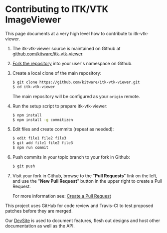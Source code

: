 Contributing to ITK/VTK ImageViewer
====================================

This page documents at a very high level how to contribute to itk-vtk-viewer.

1. The itk-vtk-viewer source is maintained on Github at [github.com/kitware/itk-vtk-viewer](https://github.com/kitware/itk-vtk-viewer)

2. [Fork the repository] into your user's namespace on Github.

3. Create a local clone of the main repository:

    ```sh
    $ git clone https://github.com/kitware/itk-vtk-viewer.git
    $ cd itk-vtk-viewer
    ```

    The main repository will be configured as your `origin` remote.

4. Run the setup script to prepare itk-vtk-viewer:
    ```sh
    $ npm install
    $ npm install -g commitizen
    ```

5. Edit files and create commits (repeat as needed):
    ```sh
    $ edit file1 file2 file3
    $ git add file1 file2 file3
    $ npm run commit
    ```

6. Push commits in your topic branch to your fork in Github:
    ```sh
    $ git push
    ```

7. Visit your fork in Github, browse to the "**Pull Requests**" link on the
   left, and use the "**New Pull Request**" button in the upper right to
   create a Pull Request.

   For more information see: [Create a Pull Request]

This project uses GitHub for code review and Travis-CI to test proposed
patches before they are merged.

Our [DevSite] is used to document features, flesh out designs and host other
documentation as well as the API.


[Fork the repository]: https://help.github.com/articles/fork-a-repo/
[Create a Pull Request]: https://help.github.com/articles/creating-a-pull-request/
[DevSite]: http://kitware.github.io/itk-vtk-viewer
